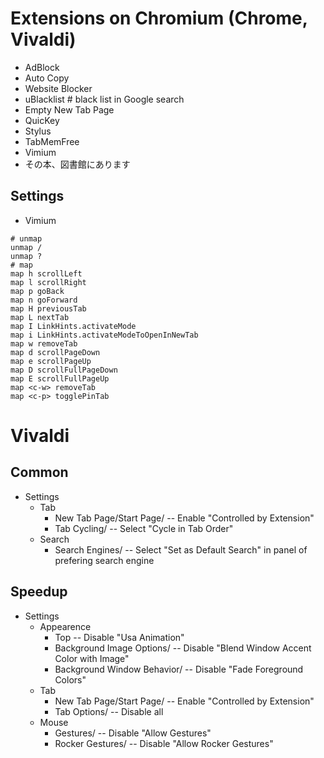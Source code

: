 # Extensions on Chromium (Chrome, Vivaldi)
- AdBlock
- Auto Copy
- Website Blocker
- uBlacklist # black list in Google search
- Empty New Tab Page
- QuicKey
- Stylus
- TabMemFree
- Vimium
- その本、図書館にあります

## Settings
- Vimium
```
# unmap
unmap /
unmap ?
# map
map h scrollLeft
map l scrollRight
map p goBack
map n goForward
map H previousTab
map L nextTab
map I LinkHints.activateMode
map i LinkHints.activateModeToOpenInNewTab
map w removeTab
map d scrollPageDown
map e scrollPageUp
map D scrollFullPageDown
map E scrollFullPageUp
map <c-w> removeTab
map <c-p> togglePinTab
```

# Vivaldi
## Common
- Settings
    - Tab
        - New Tab Page/Start Page/ -- Enable "Controlled by Extension"  
        - Tab Cycling/ -- Select "Cycle in Tab Order"
    - Search
        - Search Engines/ -- Select "Set as Default Search" in panel of prefering search engine

## Speedup
- Settings
    - Appearence
        - Top -- Disable "Usa Animation"
        - Background Image Options/ -- Disable "Blend Window Accent Color with Image"
        - Background Window Behavior/ -- Disable "Fade Foreground Colors"
    - Tab
        - New Tab Page/Start Page/ -- Enable "Controlled by Extension"  
        - Tab Options/ -- Disable all
    - Mouse
        - Gestures/ -- Disable "Allow Gestures"
        - Rocker Gestures/ -- Disable "Allow Rocker Gestures"


